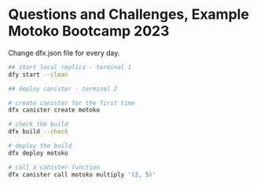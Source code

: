 # Questions and Challenges, Example Motoko Bootcamp 2023

Change dfx.json file for every day.

```bash
## start local replica - terminal 1
dfy start --clean

## deploy canister - terminal 2

# create canister for the first time
dfx canister create motoko

# check the build
dfx build --check

# deploy the build
dfx deploy motoko

# call a canister function
dfx canister call motoko multiply '(2, 5)'
``` 
